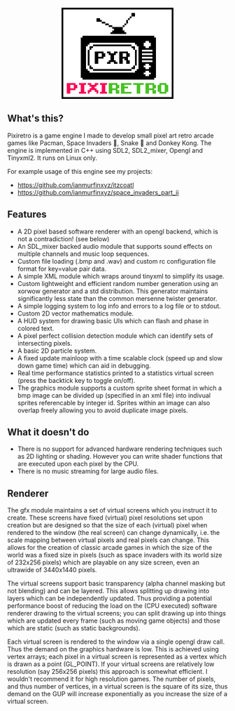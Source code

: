 
<p align="center">
  <img src="Image/pixiretro_logo.png" atl="pixiretro_engine_logo">
</p>

## What's this?

Pixiretro is a game engine I made to develop small pixel art retro arcade games like Pacman, Space Invaders :space_invader:, Snake :snake: and Donkey Kong. The engine is implemented in C++ using SDL2, SDL2_mixer, Opengl and Tinyxml2. It runs on Linux only.

For example usage of this engine see my projects:

- https://github.com/ianmurfinxyz/itzcoatl
- https://github.com/ianmurfinxyz/space_invaders_part_ii

## Features
- A 2D pixel based software renderer with an opengl backend, which is not a contradiction! (see below)
- An SDL_mixer backed audio module that supports sound effects on multiple channels and music loop sequences.
- Custom file loading (.bmp and .wav) and custom rc configuration file format for key=value pair data.
- A simple XML module which wraps around tinyxml to simplify its usage.
- Custom lightweight and efficient random number generation using an xorwow generator and a std distribution. This generator maintains significantly less state than the common mersenne twister generator.
- A simple logging system to log info and errors to a log file or to stdout.
- Custom 2D vector mathematics module.
- A HUD system for drawing basic UIs which can flash and phase in colored text.
- A pixel perfect collision detection module which can identify sets of intersecting pixels.
- A basic 2D particle system.
- A fixed update mainloop with a time scalable clock (speed up and slow down game time) which can aid in debugging.
- Real time performance statistics printed to a statistics virtual screen (press the backtick key to toggle on/off).
- The graphics module supports a custom sprite sheet format in which a bmp image can be divided up (specified in an xml file) into indivual sprites referencable by integer id. Sprites within an image can also overlap freely allowing you to avoid duplicate image pixels.

## What it doesn't do

- There is no support for advanced hardware rendering techniques such as 2D lighting or shading. However you can write shader functions that are executed upon each pixel by the CPU.
- There is no music streaming for large audio files.

## Renderer

The gfx module maintains a set of virtual screens which you instruct it to create. These screens have fixed (virtual) pixel resolutions set upon creation but are designed so that the size of each (virtual) pixel when rendered to the window (the real screen) can change dynamically, i.e. the scale mapping between virtual pixels and real pixels can change. This allows for the creation of classic arcade games in which the size of the world was a fixed size in pixels (such as space invaders with its world size of 232x256 pixels) which are playable on any size screen, even an ultrawide of 3440x1440 pixels.

The virtual screens support basic transparency (alpha channel masking but not blending) and can be layered. This allows splitting up drawing into layers which can be independently updated. Thus providing a potential performance boost of reducing the load on the (CPU executed) software renderer drawing to the virtual screens; you can split drawing up into things which are updated every frame (such as moving game objects) and those which are static (such as static backgrounds).

Each virtual screen is rendered to the window via a single opengl draw call. Thus the demand on the graphics hardware is low. This is achieved using vertex arrays; each pixel in a virtual screen is represented as a vertex which is drawn as a point (GL_POINT). If your virtual screens are relatively low resolution (say 256x256 pixels) this approach is somewhat efficient. I wouldn't recommend it for high resolution games. The number of pixels, and thus number of vertices, in a virtual screen is the square of its size, thus demand on the GUP will increase exponentially as you increase the size of a virtual screen.
